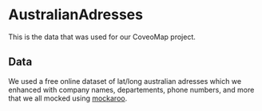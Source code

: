 # AustralianAdresses
This is the data that was used for our CoveoMap project.

## Data
We used a free online dataset of lat/long australian adresses which we enhanced with company names, departements, phone numbers, and more that we all mocked using [mockaroo](https://mockaroo.com/).
